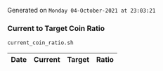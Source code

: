 Generated on `Monday 04-October-2021 at 23:03:21`

### Current to Target Coin Ratio
`current_coin_ratio.sh`

Date|Current|Target|Ratio
---|---|---|---

